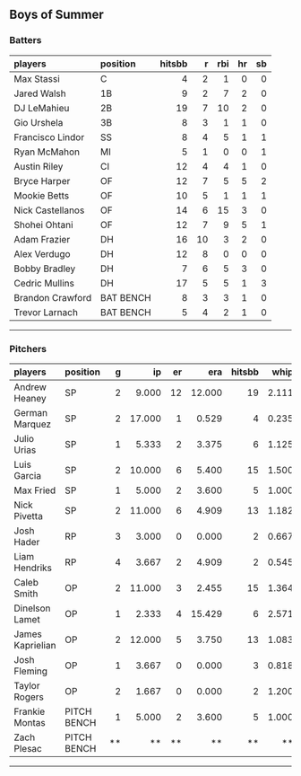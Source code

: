 ## Boys of Summer

### Batters

 
|players          |position  | hitsbb|  r| rbi| hr| sb| 
|:----------------|:---------|------:|--:|---:|--:|--:| 
|Max Stassi       |C         |      4|  2|   1|  0|  0| 
|Jared Walsh      |1B        |      9|  2|   7|  2|  0| 
|DJ LeMahieu      |2B        |     19|  7|  10|  2|  0| 
|Gio Urshela      |3B        |      8|  3|   1|  1|  0| 
|Francisco Lindor |SS        |      8|  4|   5|  1|  1| 
|Ryan McMahon     |MI        |      5|  1|   0|  0|  1| 
|Austin Riley     |CI        |     12|  4|   4|  1|  0| 
|Bryce Harper     |OF        |     12|  7|   5|  5|  2| 
|Mookie Betts     |OF        |     10|  5|   1|  1|  1| 
|Nick Castellanos |OF        |     14|  6|  15|  3|  0| 
|Shohei Ohtani    |OF        |     12|  7|   9|  5|  1| 
|Adam Frazier     |DH        |     16| 10|   3|  2|  0| 
|Alex Verdugo     |DH        |     12|  8|   0|  0|  0| 
|Bobby Bradley    |DH        |      7|  6|   5|  3|  0| 
|Cedric Mullins   |DH        |     17|  5|   5|  1|  3| 
|Brandon Crawford |BAT BENCH |      8|  3|   3|  1|  0| 
|Trevor Larnach   |BAT BENCH |      5|  4|   2|  1|  0| 

* * *

### Pitchers

 
|players          |position    |  g|     ip| er|    era| hitsbb|  whip| so|  w| sv| 
|:----------------|:-----------|--:|------:|--:|------:|------:|-----:|--:|--:|--:| 
|Andrew Heaney    |SP          |  2|  9.000| 12| 12.000|     19| 2.111| 14|  0|  0| 
|German Marquez   |SP          |  2| 17.000|  1|  0.529|      4| 0.235| 12|  2|  0| 
|Julio Urias      |SP          |  1|  5.333|  2|  3.375|      6| 1.125| 12|  0|  0| 
|Luis Garcia      |SP          |  2| 10.000|  6|  5.400|     15| 1.500| 10|  1|  0| 
|Max Fried        |SP          |  1|  5.000|  2|  3.600|      5| 1.000|  7|  1|  0| 
|Nick Pivetta     |SP          |  2| 11.000|  6|  4.909|     13| 1.182| 13|  0|  0| 
|Josh Hader       |RP          |  3|  3.000|  0|  0.000|      2| 0.667|  5|  0|  2| 
|Liam Hendriks    |RP          |  4|  3.667|  2|  4.909|      2| 0.545|  4|  0|  3| 
|Caleb Smith      |OP          |  2| 11.000|  3|  2.455|     15| 1.364| 14|  0|  0| 
|Dinelson Lamet   |OP          |  1|  2.333|  4| 15.429|      6| 2.571|  1|  0|  0| 
|James Kaprielian |OP          |  2| 12.000|  5|  3.750|     13| 1.083| 10|  0|  0| 
|Josh Fleming     |OP          |  1|  3.667|  0|  0.000|      3| 0.818|  2|  0|  0| 
|Taylor Rogers    |OP          |  2|  1.667|  0|  0.000|      2| 1.200|  0|  0|  0| 
|Frankie Montas   |PITCH BENCH |  1|  5.000|  2|  3.600|      5| 1.000|  5|  0|  0| 
|Zach Plesac      |PITCH BENCH | **|     **| **|     **|     **|    **| **| **| **| 


* * *


